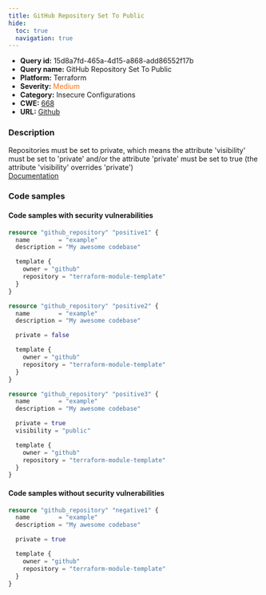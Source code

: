 ```yaml
---
title: GitHub Repository Set To Public
hide:
  toc: true
  navigation: true
---
```


<style>
  .highlight .hll {
    background-color: #ff171742;
  }
  .md-content {
    max-width: 1100px;
    margin: 0 auto;
  }
</style>

-   **Query id:** 15d8a7fd-465a-4d15-a868-add86552f17b
-   **Query name:** GitHub Repository Set To Public
-   **Platform:** Terraform
-   **Severity:** <span style="color:#ff7213">Medium</span>
-   **Category:** Insecure Configurations
-   **CWE:** <a href="https://cwe.mitre.org/data/definitions/668.html" onclick="newWindowOpenerSafe(event, 'https://cwe.mitre.org/data/definitions/668.html')">668</a>
-   **URL:** [Github](https://github.com/Checkmarx/kics/tree/master/assets/queries/terraform/github/github_repository_set_to_public)

### Description
Repositories must be set to private, which means the attribute 'visibility' must be set to 'private' and/or the attribute 'private' must be set to true (the attribute 'visibility' overrides 'private')<br>
[Documentation](https://www.terraform.io/docs/providers/github/r/repository.html)

### Code samples
#### Code samples with security vulnerabilities
```tf title="Positive test num. 1 - tf file" hl_lines="1 28 15"
resource "github_repository" "positive1" {
  name        = "example"
  description = "My awesome codebase"

  template {
    owner = "github"
    repository = "terraform-module-template"
  }
}

resource "github_repository" "positive2" {
  name        = "example"
  description = "My awesome codebase"

  private = false

  template {
    owner = "github"
    repository = "terraform-module-template"
  }
}

resource "github_repository" "positive3" {
  name        = "example"
  description = "My awesome codebase"

  private = true
  visibility = "public"

  template {
    owner = "github"
    repository = "terraform-module-template"
  }
}

```


#### Code samples without security vulnerabilities
```tf title="Negative test num. 1 - tf file"
resource "github_repository" "negative1" {
  name        = "example"
  description = "My awesome codebase"

  private = true

  template {
    owner = "github"
    repository = "terraform-module-template"
  }
}

```
